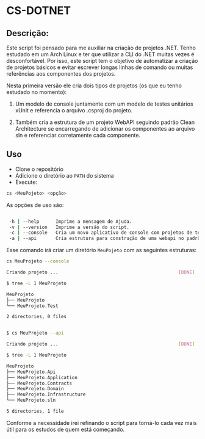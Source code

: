 # CS-DOTNET

## Descrição:

Este script foi pensado para me auxiliar na criação de projetos .NET. Tenho estudado em um Arch Linux e ter que utilizar a CLI do .NET muitas vezes é desconfortável. Por isso, este script tem o objetivo de automatizar a criação de projetos básicos e evitar escrever longas linhas de comando ou muitas referências aos componentes dos projetos. 

Nesta primeira versão ele cria dois tipos de projetos (os que eu tenho estudado no momento): 

1. Um modelo de console juntamente com um modelo de testes unitários xUnit e referencia o arquivo .csproj do projeto.

2. Também cria a estrutura de um projeto WebAPI seguindo padrão Clean Architecture se encarregando de adicionar os componentes ao arquivo sln e referenciar corretamente cada componente. 

## Uso

- Clone o repositório
- Adicione o diretório ao `PATH` do sistema
- Execute:

```bash
cs <MeuPojeto> <opção> 

```

As opções de uso são: 
```bash

 -h | --help      Imprime a mensagem de Ajuda.
 -v | --version   Imprime a versão do script.
 -c | --console   Cria um novo aplicativo de console com projetos de testes unitários.
 -a | --api       Cria estrutura para construção de uma webapi no padrão SOLID/DDD .

```
Esse comando irá criar um diretório `MeuPojeto` com as seguintes estruturas:  

```bash
cs MeuProjeto --console

Criando projeto ...                                            [DONE]

$ tree -L 1 MeuProjeto

MeuProjeto
├── MeuProjeto
└── MeuProjeto.Test

2 directories, 0 files
```

```bash

$ cs MeuProjeto --api

Criando projeto ...                                            [DONE]

$ tree -L 1 MeuProjeto

MeuProjeto
├── MeuProjeto.Api
├── MeuProjeto.Application
├── MeuProjeto.Contracts
├── MeuProjeto.Domain
├── MeuProjeto.Infrastructure
└── MeuProjeto.sln

5 directories, 1 file
```

Conforme a necessidade irei refinando o script para torná-lo cada vez mais útil para os estudos de quem está começando.



